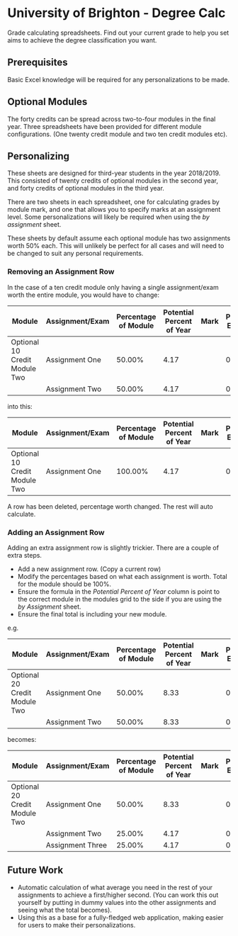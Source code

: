 # University of Brighton - Degree Calc
Grade calculating spreadsheets. Find out your current grade to help you set aims to achieve the degree classification you want.

## Prerequisites 
Basic Excel knowledge will be required for any personalizations to be made.

## Optional Modules
The forty credits can be spread across two-to-four modules in the final year. Three spreadsheets have been provided for different module configurations. (One twenty credit module and two ten credit modules etc).

## Personalizing 
These sheets are designed for third-year students in the year 2018/2019. This consisted of twenty credits of optional modules in the second year, and forty credits of optional modules in the third year.

There are two sheets in each spreadsheet, one for calculating grades by module mark, and one that allows you to specify marks at an assignment level. Some personalizations will likely be required when using the *by assignment* sheet.

These sheets by default assume each optional module has two assignments worth 50% each. This will unlikely be perfect for all cases and will need to be changed to suit any personal requirements.

### Removing an Assignment Row
In the case of a ten credit module only having a single assignment/exam worth the entire module, you would have to change:

| Module                        | Assignment/Exam | Percentage of Module | Potential Percent of Year | Mark | Percent Earned | Final Degree Contribution |
|-------------------------------|-----------------|----------------------|---------------------------|------|----------------|---------------------------|
| Optional 10 Credit Module Two | Assignment One  | 50.00%               | 4.17                      |      | 0.00           | 0.00                      |
|                               | Assignment Two  | 50.00%               | 4.17                      |      | 0.00           | 0.00                      |

into this:

| Module                        | Assignment/Exam | Percentage of Module | Potential Percent of Year | Mark | Percent Earned | Final Degree Contribution |
|-------------------------------|-----------------|----------------------|---------------------------|------|----------------|---------------------------|
| Optional 10 Credit Module Two | Assignment One  | 100.00%              | 4.17                      |      | 0.00           | 0.00                      |

A row has been deleted, percentage worth changed. The rest will auto calculate.

### Adding an Assignment Row
Adding an extra assignment row is slightly trickier. There are a couple of extra steps.

- Add a new assignment row. (Copy a current row)
- Modify the percentages based on what each assignment is worth. Total for the module should be 100%.
- Ensure the formula in the *Potential Percent of Year* column is point to the correct module in the modules grid to the side if you are using the *by Assignment* sheet.
- Ensure the final total is including your new module.

e.g.

| Module                        | Assignment/Exam | Percentage of Module | Potential Percent of Year | Mark | Percent Earned | Final Degree Contribution |
|-------------------------------|-----------------|----------------------|---------------------------|------|----------------|---------------------------|
| Optional 20 Credit Module Two | Assignment One  | 50.00%               | 8.33                      |      | 0.00           | 0.00                      |
|                               | Assignment Two  | 50.00%               | 8.33                      |      | 0.00           | 0.00                      |

becomes:

| Module                        | Assignment/Exam   | Percentage of Module | Potential Percent of Year | Mark | Percent Earned | Final Degree Contribution |
|-------------------------------|-------------------|----------------------|---------------------------|------|----------------|---------------------------|
| Optional 20 Credit Module Two | Assignment One    | 50.00%               | 8.33                      |      | 0.00           | 0.00                      |
|                               | Assignment Two    | 25.00%               | 4.17                      |      | 0.00           | 0.00                      |
|                               | Assignment Three  | 25.00%               | 4.17                      |      | 0.00           | 0.00                      |

## Future Work
- Automatic calculation of what average you need in the rest of your assignments to achieve a first/higher second. (You can work this out yourself by putting in dummy values into the other assignments and seeing what the total becomes).
- Using this as a base for a fully-fledged web application, making easier for users to make their personalizations.